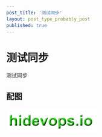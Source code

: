```yaml
---
post_title: '测试同步'
layout: post_type_probably_post
published: true
---
```


# 测试同步

测试同步

## 配图

![logo](images/hidevopsio-txt.png)
